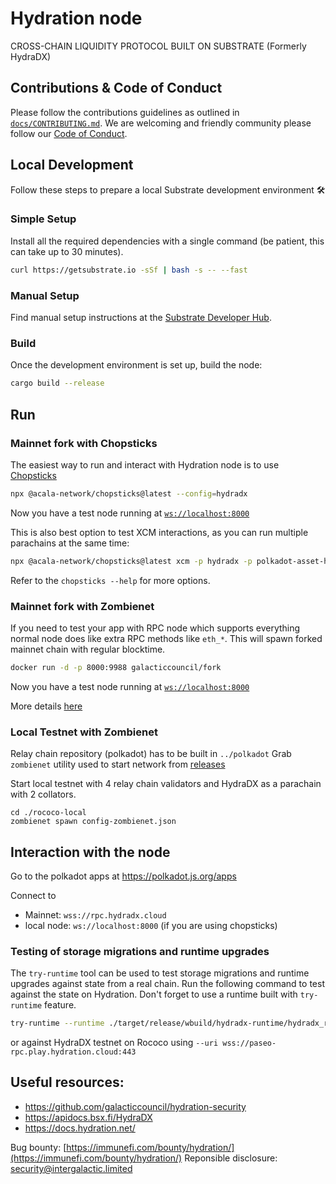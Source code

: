 # Hydration node

CROSS-CHAIN LIQUIDITY PROTOCOL BUILT ON SUBSTRATE (Formerly HydraDX)

## Contributions & Code of Conduct

Please follow the contributions guidelines as outlined in [`docs/CONTRIBUTING.md`](docs/CONTRIBUTING.md).
We are welcoming and friendly community please follow our [Code of Conduct](docs/CODE_OF_CONDUCT.md).

## Local Development

Follow these steps to prepare a local Substrate development environment :hammer_and_wrench:

### Simple Setup

Install all the required dependencies with a single command (be patient, this can take up to 30
minutes).

```bash
curl https://getsubstrate.io -sSf | bash -s -- --fast
```

### Manual Setup

Find manual setup instructions at the
[Substrate Developer Hub](https://substrate.dev/docs/en/knowledgebase/getting-started/#manual-installation).

### Build

Once the development environment is set up, build the node:

```bash
cargo build --release
```

## Run

### Mainnet fork with Chopsticks

The easiest way to run and interact with Hydration node is to use [Chopsticks](https://github.com/acalanetwork/chopsticks)

```Bash
npx @acala-network/chopsticks@latest --config=hydradx 
```

Now you have a test node running at [`ws://localhost:8000`](https://polkadot.js.org/apps/?rpc=ws%3A%2F%2Flocalhost%3A8000#/explorer)

This is also best option to test XCM interactions, as you can run multiple parachains at the same time:

```bash
npx @acala-network/chopsticks@latest xcm -p hydradx -p polkadot-asset-hub
```

Refer to the `chopsticks --help` for more options.

### Mainnet fork with Zombienet

If you need to test your app with RPC node which supports everything normal node does like extra RPC methods like `eth_*`. 
This will spawn forked mainnet chain with regular blocktime.

```bash
docker run -d -p 8000:9988 galacticcouncil/fork
```

Now you have a test node running at [`ws://localhost:8000`](https://polkadot.js.org/apps/?rpc=ws%3A%2F%2Flocalhost%3A8000#/explorer)

More details [here](launch-configs/fork)

### Local Testnet with Zombienet

Relay chain repository (polkadot) has to be built in `../polkadot`
Grab `zombienet` utility used to start network from [releases](https://github.com/paritytech/zombienet/releases)

Start local testnet with 4 relay chain validators and HydraDX as a parachain with 2 collators.

```
cd ./rococo-local
zombienet spawn config-zombienet.json
```

## Interaction with the node

Go to the polkadot apps at https://polkadot.js.org/apps

Connect to 
- Mainnet: `wss://rpc.hydradx.cloud`
- local node: `ws://localhost:8000` (if you are using chopsticks)

### Testing of storage migrations and runtime upgrades

The `try-runtime` tool can be used to test storage migrations and runtime upgrades against state from a real chain.
Run the following command to test against the state on Hydration.
Don't forget to use a runtime built with `try-runtime` feature.
```bash
try-runtime --runtime ./target/release/wbuild/hydradx-runtime/hydradx_runtime.wasm on-runtime-upgrade --checks all live --uri wss://rpc.hydradx.cloud:443
```
or against HydraDX testnet on Rococo using `--uri wss://paseo-rpc.play.hydration.cloud:443`

## Useful resources:

* https://github.com/galacticcouncil/hydration-security
* https://apidocs.bsx.fi/HydraDX
* https://docs.hydration.net/

Bug bounty: [https://immunefi.com/bounty/hydration/](https://immunefi.com/bounty/hydration/)
Reponsible disclosure: security@intergalactic.limited
